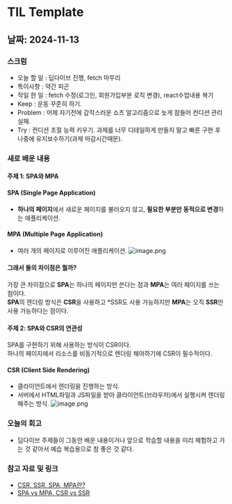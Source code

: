# TIL Template

## 날짜: 2024-11-13

### 스크럼
- 오늘 할 일 : 딥다이브 진행, fetch 마무리  
- 특이사항   : 약간 피곤  
- 작일 한 일 : fetch 수정(로그인, 회원가입부분 로직 변경), react수업내용 복기  
- Keep       : 운동 꾸준히 하기.  
- Problem    : 어제 자기전에 갑작스러운 쇼츠 알고리즘으로 늦게 잠들어 컨디션 관리 실패.  
- Try        : 컨디션 조절 능력 키우기. 과제를 너무 디테일하게 만들지 말고 빠른 구현 후 나중에 유지보수하기(과제 마감시간때문).  

### 새로 배운 내용
#### 주제 1: SPA와 MPA
#### SPA (Single Page Application)
- **하나의 페이지**에서 새로운 페이지를 불러오지 않고, **필요한 부분만 동적으로 변경**하는 애플리케이션.
#### MPA (Multiple Page Application)
- 여러 개의 페이지로 이루어진 애플리케이션.
![image.png](https://prod-files-secure.s3.us-west-2.amazonaws.com/cf024025-486d-4514-84ae-3a7c5951c17c/6c480b32-7bd5-4538-9bc8-3828dbfd7e68/image.png)
#### 그래서 둘의 차이점은 뭘까?
가장 큰 차이점으로 **SPA**는 하나의 페이지만 쓴다는 점과 **MPA**는 여러 페이지를 쓰는 점이다.  
**SPA**의 렌더링 방식은 **CSR**을 사용하고 *SSR도 사용 가능하지만 **MPA**는 오직 **SSR**만 사용 가능하다는 점이다.  
#### 주제 2: SPA와 CSR의 연관성
SPA를 구현하기 위해 사용하는 방식이 CSR이다.  
하나의 페이지에서 리소스를 비동기적으로 렌더링 해야하기에 CSR이 필수적이다.  
#### CSR (Client Side Rendering)
- 클라이언트에서 렌더링을 진행하는 방식.
- 서버에서 HTML파일과 JS파일을 받아 클라이언트(브라우저)에서 실행시켜 렌더링해주는 방식.
![image.png](https://prod-files-secure.s3.us-west-2.amazonaws.com/cf024025-486d-4514-84ae-3a7c5951c17c/e3db6770-54d0-4423-920e-27bd685fd90a/image.png)

### 오늘의 회고
- 딥다이브 주제들이 그동안 배운 내용이거나 앞으로 학습할 내용을 미리 체험하고 가는 것 같아서 예습 복습용으로 참 좋은 것 같다.

### 참고 자료 및 링크
- [CSR, SSR, SPA, MPA란?](https://velog.io/@rookieand/CSR-SSR-SPA-MPA-%EC%9D%B4%EA%B2%83%EB%93%A4%EC%9D%80-%EB%AD%98%EA%B9%8C)
- [SPA vs MPA, CSR vs SSR](https://velog.io/@minw0_o/SPA-vs-MPA-CSR-vs-SSR)
